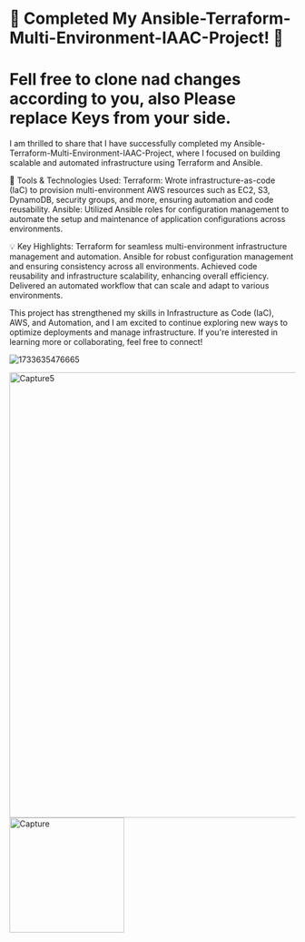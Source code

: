 # 🚀 Completed My Ansible-Terraform-Multi-Environment-IAAC-Project! 🚀
# Fell free to clone nad changes according to you, also Please replace Keys from your side.

I am thrilled to share that I have successfully completed my Ansible-Terraform-Multi-Environment-IAAC-Project, where I focused on building scalable and automated infrastructure using Terraform and Ansible.

🔧 Tools & Technologies Used:
Terraform: Wrote infrastructure-as-code (IaC) to provision multi-environment AWS resources such as EC2, S3, DynamoDB, security groups, and more, ensuring automation and code reusability.
Ansible: Utilized Ansible roles for configuration management to automate the setup and maintenance of application configurations across environments.

💡 Key Highlights:
Terraform for seamless multi-environment infrastructure management and automation.
Ansible for robust configuration management and ensuring consistency across all environments.
Achieved code reusability and infrastructure scalability, enhancing overall efficiency.
Delivered an automated workflow that can scale and adapt to various environments.

This project has strengthened my skills in Infrastructure as Code (IaC), AWS, and Automation, and I am excited to continue exploring new ways to optimize deployments and manage infrastructure.
If you're interested in learning more or collaborating, feel free to connect!

![1733635476665](https://github.com/user-attachments/assets/f889bcc7-267a-4563-a66f-dc9a49283f14)

<img width="783" alt="Capture5" src="https://github.com/user-attachments/assets/4051fbb9-38ee-4d60-bf63-e7fd477e83e2">

<img width="202" alt="Capture" src="https://github.com/user-attachments/assets/d17d0cc2-1949-475f-83c5-48baa7fea6ab">



